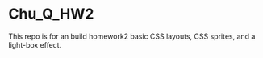 # Chu_Q_HW2
This repo is for an build homework2 basic CSS layouts, CSS sprites, and a light-box effect.